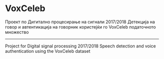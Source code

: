 # VoxCeleb
Проект по Дигитално процесирање на сигнали 2017/2018
Детекција на говор и автентикација на говорник користејќи го VoxCeleb податочното множество

-------------------------------------------------------------------------------------------

Project for Digital signal processing 2017/2018
Speech detection and voice authentication using the VoxCeleb dataset
